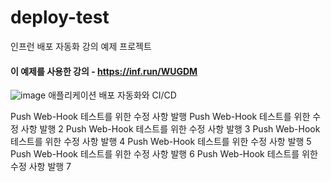# deploy-test
인프런 배포 자동화 강의 예제 프로젝트 

#### 이 예제를 사용한 강의 - https://inf.run/WUGDM
![image](https://github.com/lleellee0/application-deploy-advanced/assets/14347593/96691c72-a4d7-4dec-ab1c-1d0d4859fdcb)
애플리케이션 배포 자동화와 CI/CD

Push Web-Hook 테스트를 위한 수정 사항 발행 
Push Web-Hook 테스트를 위한 수정 사항 발행 2
Push Web-Hook 테스트를 위한 수정 사항 발행 3
Push Web-Hook 테스트를 위한 수정 사항 발행 4
Push Web-Hook 테스트를 위한 수정 사항 발행 5
Push Web-Hook 테스트를 위한 수정 사항 발행 6
Push Web-Hook 테스트를 위한 수정 사항 발행 7
